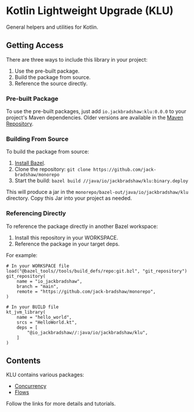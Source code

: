 # Kotlin Lightweight Upgrade (KLU)

General helpers and utilities for Kotlin.

## Getting Access

There are three ways to include this library in your project:

1. Use the pre-built package.
2. Build the package from source.
3. Reference the source directly.

### Pre-built Package

To use the pre-built packages, just add `io.jackbradshaw:klu:0.0.0` to your project's Maven dependencies. Older versions
are available in the [Maven Repository](https://search.maven.org/artifact/io.jackbradshaw/klu).

### Building From Source

To build the package from source:

1. [Install Bazel](https://docs.bazel.build/versions/main/install.html).
2. Clone the repository: `git clone https://github.com/jack-bradshaw/monorepo`
3. Start the build: `bazel build //java/io/jackbradshaw/klu:binary.deploy`

This will produce a jar in the `monorepo/bazel-out/java/io/jackbradshaw/klu` directory. Copy this Jar into your
project as needed.

### Referencing Directly

To reference the package directly in another Bazel workspace:

1. Install this repository in your WORKSPACE.
2. Reference the package in your target deps.

For example:

```
# In your WORKSPACE file
load("@bazel_tools//tools/build_defs/repo:git.bzl", "git_repository")
git_repository(
    name = "io_jackbradshaw",
    branch = "main",
    remote = "https://github.com/jack-bradshaw/monorepo",
)

# In your BUILD file
kt_jvm_library(
    name = "hello_world",
    srcs = "HelloWorld.kt",
    deps = [
        "@io_jackbradshaw//:java/io/jackbradshaw/klu",
    ]
)
```

## Contents

KLU contains various packages:

- [Concurrency](https://github.com/jack-bradshaw/monorepo/blob/main/java/io/jackbradshaw/klu/concurrency)
- [Flows](https://github.com/jack-bradshaw/monorepo/blob/main/java/io/jackbradshaw/klu/flow)

Follow the links for more details and tutorials.